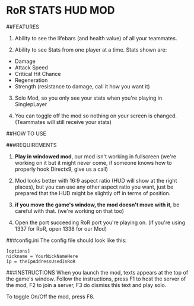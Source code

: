 # RoR STATS HUD MOD

##FEATURES
1. Ability to see the lifebars (and health value) of all your teammates.

2. Ability to see Stats from one player at a time. Stats shown are:
  * Damage
  * Attack Speed
  * Critical Hit Chance
  * Regeneration
  * Strength (resistance to damage, call it how you want it)
  
3. Solo Mod, so you only see your stats when you're playing in SinglepLayer

4. You can toggle off the mod so nothing on your screen is changed. (Teammates will still receive your stats)


##HOW TO USE

###REQUIREMENTS
1. **Play in windowed mod**, our mod isn't working in fullscreen (we're working on it but it might never come, if someone knows how to properly hook Directx9, give us a call)

2. Mod looks better with 16:9 aspect ratio (HUD will show at the right places), but you can use any other aspect ratio you want, just be prepared that the HUD might be slightly off in terms of position.

3. **if you move the game's window, the mod doesn't move with it**, be careful with that. (we're working on that too)

4. Open the port succeeding RoR port you're playing on. (if you're using 1337 for RoR, open 1338 for our Mod)

###config.ini
The config file should look like this:
```
[options]
nickname = YourNickNameHere
ip = theIpAddressUsedInRoR
```

###INSTRUCTIONS
When you launch the mod, texts appears at the top of the game's window. Follow the instructions, press F1 to host the server of the mod, F2 to join a server, F3 do dismiss this text and play solo.  

To toggle On/Off the mod, press F8.



